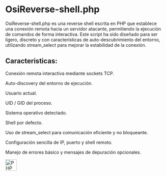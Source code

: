 OsiReverse-shell.php
=====================

OsiReverse-shell.php es una reverse shell escrita en PHP que establece una conexión remota hacia un servidor atacante, permitiendo la ejecución de comandos de forma interactiva. Este script ha sido diseñado para ser ligero, discreto y con características de auto-descubrimiento del entorno, utilizando stream\_select para mejorar la estabilidad de la conexión.

Caracteristicas:
----------------
Conexión remota interactiva mediante sockets TCP.

Auto-discovery del entorno de ejecución.

Usuario actual.

UID / GID del proceso.

Sistema operativo detectado.

Shell por defecto.

Uso de stream\_select para comunicación eficiente y no bloqueante.

Configuración sencilla de IP, puerto y shell remoto.

Manejo de errores básico y mensajes de depuración opcionales.


<p align="left">
<a href="https://www.php.net/" target="_blank" rel="noreferrer"><img src="https://raw.githubusercontent.com/danielcranney/readme-generator/main/public/icons/skills/php-colored.svg" width="36" height="36" alt="PHP" /></a>
</p>



